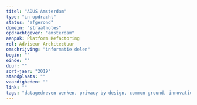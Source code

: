 ```yaml
---
titel: "ADUS Amsterdam"
type: "in opdracht"
status: "afgerond"
domein: "straatnotes"
opdrachtgever: "amsterdam"
aanpak: Platform Refactoring
rol: Adviseur Architectuur
omschrijving: "informatie delen"
begin: ""
einde: ""
duur: ""
sort-jaar: "2019"
standplaats: ""
vaardigheden: ""
link: ""
tags: "datagedreven werken, privacy by design, common ground, innovatie"
---
```

